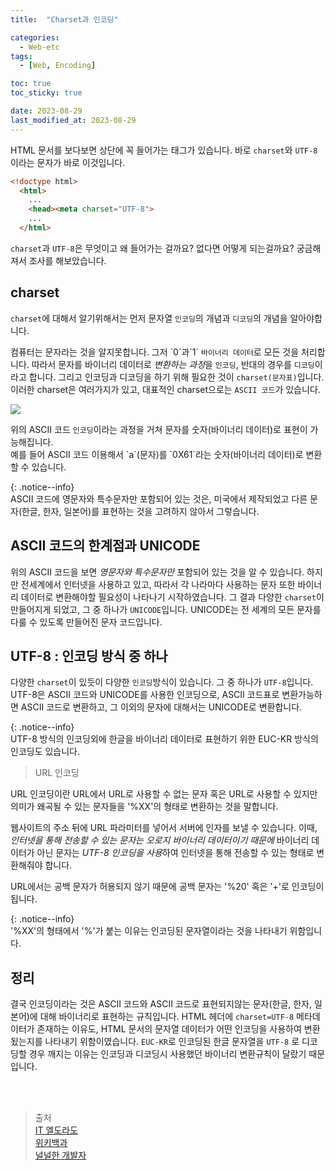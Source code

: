 ```yaml
---
title:  "Charset과 인코딩"

categories:
  - Web-etc
tags:
  - [Web, Encoding]

toc: true
toc_sticky: true

date: 2023-08-29
last_modified_at: 2023-08-29
---
```


HTML 문서를 보다보면 상단에 꼭 들어가는 태그가 있습니다. 바로 `charset`와 `UTF-8` 이라는 문자가 바로 이것입니다.

```html
<!doctype html>
  <html>
    ...
    <head><meta charset="UTF-8">
    ...
  </html>
```

`charset`과 `UTF-8`은 무엇이고 왜 들어가는 걸까요? 없다면 어떻게 되는걸까요? 궁금해져서 조사를 해보았습니다.

## charset

`charset`에 대해서 알기위해서는 먼저 문자열 `인코딩`의 개념과 `디코딩`의 개념을 알아야합니다.  

컴퓨터는 문자라는 것을 알지못합니다. 그저 \`0\`과\`1\` `바이너리 데이터`로 모든 것을 처리합니다. 따라서 문자를 바이너리 데이터로 *변환하는 과정*을 `인코딩`, 반대의 경우를 `디코딩`이라고 합니다. 그리고 인코딩과 디코딩을 하기 위해 필요한 것이 `charset(문자표)`입니다. 이러한 charset은 여러가지가 있고, 대표적인 charset으로는  `ASCII 코드`가 있습니다.

![](https://img1.daumcdn.net/thumb/R1280x0/?scode=mtistory2&fname=https%3A%2F%2Fblog.kakaocdn.net%2Fdn%2FqOPNt%2FbtrAdcY26CF%2FKsn1qKzUqEaCql1Cbk6GG0%2Fimg.png)

위의 ASCII 코드 `인코딩`이라는 과정을 거쳐 문자를 숫자(바이너리 데이터)로 표현이 가능해집니다.  
예를 들어 ASCII 코드 이용해서 \`a\`(문자)를 \`0X61\`라는 숫자(바이너리 데이터)로 변환할 수 있습니다.

{: .notice--info}  
ASCII 코드에 영문자와 특수문자만 포함되어 있는 것은, 미국에서 제작되었고 다른 문자(한글, 한자, 일본어)를 표현하는 것을 고려하지 않아서 그렇습니다.

## ASCII 코드의 한계점과 UNICODE

위의 ASCII 코드을 보면 *영문자와 특수문자만* 포함되어 있는 것을 알 수 있습니다. 하지만 전세계에서 인터넷을 사용하고 있고, 따라서 각 나라마다 사용하는 문자 또한 바이너리 데이터로 변환해야할 필요성이 나타나기 시작하였습니다. 그 결과 다양한 `charset`이 만들어지게 되었고, 그 중 하나가 `UNICODE`입니다. UNICODE는 전 세계의 모든 문자를 다룰 수 있도록 만들어진 문자 코드입니다.  

## UTF-8 : 인코딩 방식 중 하나

다양한 `charset`이 있듯이 다양한 `인코딩`방식이 있습니다. 그 중 하나가 `UTF-8`입니다. UTF-8은 ASCII 코드와 UNICODE를 사용한 인코딩으로, ASCII 코드표로 변환가능하면 ASCII 코드로 변환하고, 그 이외의 문자에 대해서는 UNICODE로 변환합니다.

{: .notice--info}  
UTF-8 방식의 인코딩외에 한글을 바이너리 데이터로 표현하기 위한 EUC-KR 방식의 인코딩도 있습니다.

> URL 인코딩

URL 인코딩이란 URL에서 URL로 사용할 수 없는 문자 혹은 URL로 사용할 수 있지만 의미가 왜곡될 수 있는 문자들을 '%XX'의 형태로 변환하는 것을 말합니다. 

웹사이트의 주소 뒤에 URL 파라미터를 넣어서 서버에 인자를 보낼 수 있습니다. 이때, *인터넷을 통해 전송할 수 있는 문자는 오로지 바이너리 데이터이기 때문에* 바이너리 데이터가 아닌 문자는 *UTF-8 인코딩을 사용*하여 인터넷을 통해 전송할 수 있는 형태로 변환해줘야 합니다.

URL에서는 공백 문자가 허용되지 않기 때문에 공백 문자는 '%20' 혹은 '+'로 인코딩이 됩니다.

{: .notice--info}  
'%XX'의 형태에서 '%'가 붙는 이유는 인코딩된 문자열이라는 것을 나타내기 위함입니다.

## 정리

결국 인코딩이라는 것은 ASCII 코드와 ASCII 코드로 표현되지않는 문자(한글, 한자, 일본어)에 대해 바이너리로 표현하는 규칙입니다. HTML 헤더에 `charset=UTF-8` 메타데이터가 존재하는 이유도, HTML 문서의 문자열 데이터가 어떤 인코딩을 사용하여 변환됬는지를 나타내기 위함이였습니다. `EUC-KR`로 인코딩된 한글 문자열을 `UTF-8` 로 디코딩할 경우 깨지는 이유는 인코딩과 디코딩시 사용했던 바이너리 변환규칙이 달랐기 때문입니다.

<br>
<br>

> 출처  
> [IT 엘도라도](https://it-eldorado.tistory.com/143)  
> [위키백과](https://ko.wikipedia.org/wiki/UTF-8)  
> [널널한 개발자](https://www.youtube.com/watch?v=6hvJr0-adtg&ab_channel=%EB%84%90%EB%84%90%ED%95%9C%EA%B0%9C%EB%B0%9C%EC%9E%90TV)
